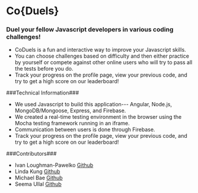 # **Co{Duels}** #

### Duel your fellow Javascript developers in various coding challenges! ###
 - CoDuels is a fun and interactive way to improve your Javascript skills. 
 - You can choose challenges based on difficulty and then either practice by yourself or compete against other online users who will try to pass all the tests before you do.
 - Track your progress on the profile page, view your previous code, and try to get a high score on our leaderboard!

###Technical Information###
 - We used Javascript to build this application--- Angular, Node.js, MongoDB/Mongoose, Express, and Firebase. 
 - We created a real-time testing environment in the browser using the Mocha testing framework running in an iframe. 
 - Communication between users is done through Firebase.
 - Track your progress on the profile page, view your previous code, and try to get a high score on our leaderboard!

###Contributors###
 - Ivan Loughman-Pawelko <a  target="_blank" href="https://github.com/iloughman/">Github</a>
 - Linda Kung <a  target="_blank" href="https://github.com/lindakung/">Github</a>
 - Michael Bae <a  target="_blank" href="https://github.com/michaelbbae">Github</a>
 - Seema Ullal <a target="_blank" href="https://github.com/seemaullal/">Github</a>
